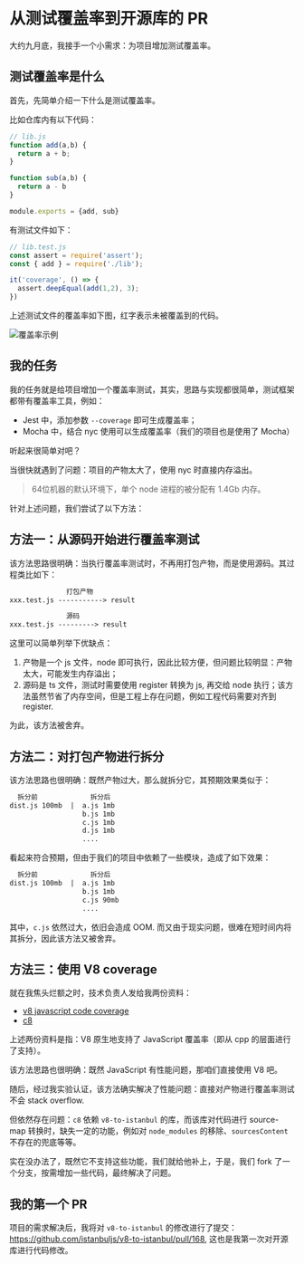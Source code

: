 # 从测试覆盖率到开源库的 PR

大约九月底，我接手一个小需求：为项目增加测试覆盖率。

## 测试覆盖率是什么

首先，先简单介绍一下什么是测试覆盖率。

比如仓库内有以下代码：

```javascript
// lib.js
function add(a,b) {
  return a + b;
}

function sub(a,b) {
  return a - b
}

module.exports = {add, sub}
```

有测试文件如下：

```javascript
// lib.test.js
const assert = require('assert');
const { add } = require('./lib');

it('coverage', () => {
  assert.deepEqual(add(1,2), 3);
})
```

上述测试文件的覆盖率如下图，红字表示未被覆盖到的代码。

![覆盖率示例](https://img-blog.csdnimg.cn/22102382b3734dc88c5b9f417b891fb5.png)

## 我的任务

我的任务就是给项目增加一个覆盖率测试，其实，思路与实现都很简单，测试框架都带有覆盖率工具，例如：

- Jest 中，添加参数 `--coverage` 即可生成覆盖率；
- Mocha 中，结合 nyc 使用可以生成覆盖率（我们的项目也是使用了 Mocha）

听起来很简单对吧？

当很快就遇到了问题：项目的产物太大了，使用 nyc 时直接内存溢出。

> 64位机器的默认环境下，单个 node 进程的被分配有 1.4Gb 内存。

针对上述问题，我们尝试了以下方法：

## 方法一：从源码开始进行覆盖率测试

该方法思路很明确：当执行覆盖率测试时，不再用打包产物，而是使用源码。其过程类比如下：

```txt
              打包产物
xxx.test.js -----------> result

              源码
xxx.test.js ---------> result
```

这里可以简单列举下优缺点：

1. 产物是一个 js 文件，node 即可执行，因此比较方便，但问题比较明显：产物太大，可能发生内存溢出；
2. 源码是 ts 文件，测试时需要使用 register 转换为 js, 再交给 node 执行；该方法虽然节省了内存空间，但是工程上存在问题，例如工程代码需要对齐到 register.

为此，该方法被舍弃。

## 方法二：对打包产物进行拆分

该方法思路也很明确：既然产物过大，那么就拆分它，其预期效果类似于：

```txt
  拆分前             拆分后
dist.js 100mb  |  a.js 1mb
                  b.js 1mb
                  c.js 1mb
                  d.js 1mb
                  ....
```

看起来符合预期，但由于我们的项目中依赖了一些模块，造成了如下效果：

```txt
  拆分前             拆分后
dist.js 100mb  |  a.js 1mb
                  b.js 1mb
                  c.js 90mb
                  ....
```

其中，`c.js` 依然过大，依旧会造成 OOM. 而又由于现实问题，很难在短时间内将其拆分，因此该方法又被舍弃。

## 方法三：使用 V8 coverage

就在我焦头烂额之时，技术负责人发给我两份资料：

- [v8 javascript code coverage](https://v8.dev/blog/javascript-code-coverage)
- [c8](https://github.com/bcoe/c8)

上述两份资料是指：V8 原生地支持了 JavaScript 覆盖率（即从 cpp 的层面进行了支持）。

该方法思路也很明确：既然 JavaScript 有性能问题，那咱们直接使用 V8 吧。

随后，经过我实验认证，该方法确实解决了性能问题：直接对产物进行覆盖率测试不会 stack overflow.

但依然存在问题：`c8` 依赖 `v8-to-istanbul` 的库，而该库对代码进行 source-map 转换时，缺失一定的功能，例如对 `node_modules` 的移除、`sourcesContent` 不存在的兜底等等。

实在没办法了，既然它不支持这些功能，我们就给他补上，于是，我们 fork 了一个分支，按需增加一些代码，最终解决了问题。

## 我的第一个 PR

项目的需求解决后，我将对 `v8-to-istanbul` 的修改进行了提交：<https://github.com/istanbuljs/v8-to-istanbul/pull/168>, 这也是我第一次对开源库进行代码修改。
